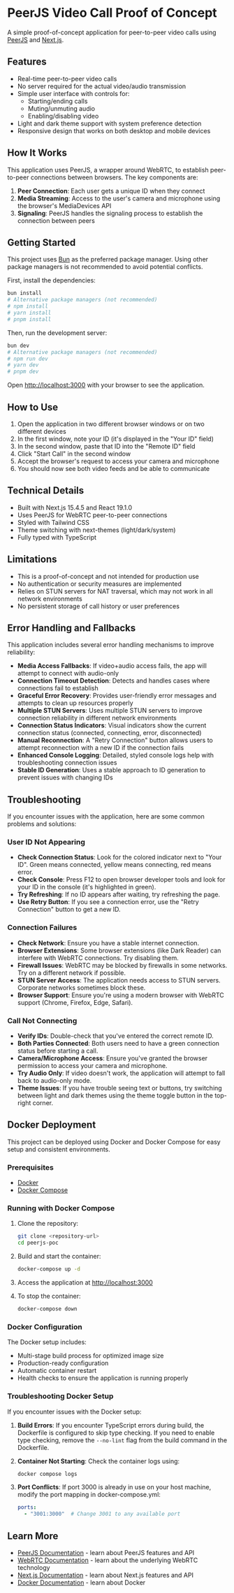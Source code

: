 # PeerJS Video Call Proof of Concept

A simple proof-of-concept application for peer-to-peer video calls using [PeerJS](https://peerjs.com/) and [Next.js](https://nextjs.org).

## Features

- Real-time peer-to-peer video calls
- No server required for the actual video/audio transmission
- Simple user interface with controls for:
  - Starting/ending calls
  - Muting/unmuting audio
  - Enabling/disabling video
- Light and dark theme support with system preference detection
- Responsive design that works on both desktop and mobile devices

## How It Works

This application uses PeerJS, a wrapper around WebRTC, to establish peer-to-peer connections between browsers. The key components are:

1. **Peer Connection**: Each user gets a unique ID when they connect
2. **Media Streaming**: Access to the user's camera and microphone using the browser's MediaDevices API
3. **Signaling**: PeerJS handles the signaling process to establish the connection between peers

## Getting Started

This project uses [Bun](https://bun.sh/) as the preferred package manager. Using other package managers is not recommended to avoid potential conflicts.

First, install the dependencies:

```bash
bun install
# Alternative package managers (not recommended)
# npm install
# yarn install
# pnpm install
```

Then, run the development server:

```bash
bun dev
# Alternative package managers (not recommended)
# npm run dev
# yarn dev
# pnpm dev
```

Open [http://localhost:3000](http://localhost:3000) with your browser to see the application.

## How to Use

1. Open the application in two different browser windows or on two different devices
2. In the first window, note your ID (it's displayed in the "Your ID" field)
3. In the second window, paste that ID into the "Remote ID" field
4. Click "Start Call" in the second window
5. Accept the browser's request to access your camera and microphone
6. You should now see both video feeds and be able to communicate

## Technical Details

- Built with Next.js 15.4.5 and React 19.1.0
- Uses PeerJS for WebRTC peer-to-peer connections
- Styled with Tailwind CSS
- Theme switching with next-themes (light/dark/system)
- Fully typed with TypeScript

## Limitations

- This is a proof-of-concept and not intended for production use
- No authentication or security measures are implemented
- Relies on STUN servers for NAT traversal, which may not work in all network environments
- No persistent storage of call history or user preferences

## Error Handling and Fallbacks

This application includes several error handling mechanisms to improve reliability:

- **Media Access Fallbacks**: If video+audio access fails, the app will attempt to connect with audio-only
- **Connection Timeout Detection**: Detects and handles cases where connections fail to establish
- **Graceful Error Recovery**: Provides user-friendly error messages and attempts to clean up resources properly
- **Multiple STUN Servers**: Uses multiple STUN servers to improve connection reliability in different network environments
- **Connection Status Indicators**: Visual indicators show the current connection status (connected, connecting, error, disconnected)
- **Manual Reconnection**: A "Retry Connection" button allows users to attempt reconnection with a new ID if the connection fails
- **Enhanced Console Logging**: Detailed, styled console logs help with troubleshooting connection issues
- **Stable ID Generation**: Uses a stable approach to ID generation to prevent issues with changing IDs

## Troubleshooting

If you encounter issues with the application, here are some common problems and solutions:

### User ID Not Appearing
- **Check Connection Status**: Look for the colored indicator next to "Your ID". Green means connected, yellow means connecting, red means error.
- **Check Console**: Press F12 to open browser developer tools and look for your ID in the console (it's highlighted in green).
- **Try Refreshing**: If no ID appears after waiting, try refreshing the page.
- **Use Retry Button**: If you see a connection error, use the "Retry Connection" button to get a new ID.

### Connection Failures
- **Check Network**: Ensure you have a stable internet connection.
- **Browser Extensions**: Some browser extensions (like Dark Reader) can interfere with WebRTC connections. Try disabling them.
- **Firewall Issues**: WebRTC may be blocked by firewalls in some networks. Try on a different network if possible.
- **STUN Server Access**: The application needs access to STUN servers. Corporate networks sometimes block these.
- **Browser Support**: Ensure you're using a modern browser with WebRTC support (Chrome, Firefox, Edge, Safari).

### Call Not Connecting
- **Verify IDs**: Double-check that you've entered the correct remote ID.
- **Both Parties Connected**: Both users need to have a green connection status before starting a call.
- **Camera/Microphone Access**: Ensure you've granted the browser permission to access your camera and microphone.
- **Try Audio Only**: If video doesn't work, the application will attempt to fall back to audio-only mode.
- **Theme Issues**: If you have trouble seeing text or buttons, try switching between light and dark themes using the theme toggle button in the top-right corner.

## Docker Deployment

This project can be deployed using Docker and Docker Compose for easy setup and consistent environments.

### Prerequisites

- [Docker](https://docs.docker.com/get-docker/)
- [Docker Compose](https://docs.docker.com/compose/install/)

### Running with Docker Compose

1. Clone the repository:
   ```bash
   git clone <repository-url>
   cd peerjs-poc
   ```

2. Build and start the container:
   ```bash
   docker-compose up -d
   ```

3. Access the application at [http://localhost:3000](http://localhost:3000)

4. To stop the container:
   ```bash
   docker-compose down
   ```

### Docker Configuration

The Docker setup includes:
- Multi-stage build process for optimized image size
- Production-ready configuration
- Automatic container restart
- Health checks to ensure the application is running properly

### Troubleshooting Docker Setup

If you encounter issues with the Docker setup:

1. **Build Errors**: If you encounter TypeScript errors during build, the Dockerfile is configured to skip type checking. If you need to enable type checking, remove the `--no-lint` flag from the build command in the Dockerfile.

2. **Container Not Starting**: Check the container logs using:
   ```bash
   docker compose logs
   ```

3. **Port Conflicts**: If port 3000 is already in use on your host machine, modify the port mapping in docker-compose.yml:
   ```yaml
   ports:
     - "3001:3000"  # Change 3001 to any available port
   ```

## Learn More

- [PeerJS Documentation](https://peerjs.com/docs) - learn about PeerJS features and API
- [WebRTC Documentation](https://webrtc.org/) - learn about the underlying WebRTC technology
- [Next.js Documentation](https://nextjs.org/docs) - learn about Next.js features and API
- [Docker Documentation](https://docs.docker.com/) - learn about Docker
